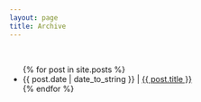 ```yaml
---
layout: page
title: Archive
---
```


<div class="page">
    <br>
    <ul>
    {% for post in site.posts %}
        <li>
        <span class="post-date">{{ post.date | date_to_string }} | <a href="{{ post.url }}">{{ post.title }}</a></span>
        </li>
    {% endfor %}
    </ul>
</div>
